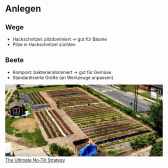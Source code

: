 # Anlegen

## Wege

- Hackschnitzel: pilzdominiert -> gut für Bäume
- Pilze in Hackschnitzel züchten

## Beete

- Kompost: bakteriendominiert -> gut für Gemüse
- Standardisierte Größe (an Werkzeuge anpassen)

![](./beispiel-ueberblick.png)
[The Ultimate No-Till Strategy](https://www.youtube.com/watch?v=0OQkVuKOAoQ)
